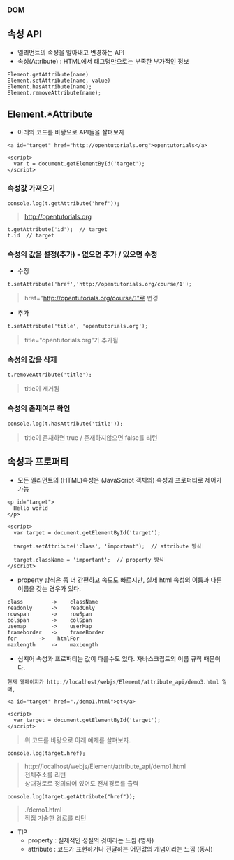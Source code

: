 ### DOM
## 속성 API
- 엘리먼트의 속성을 알아내고 변경하는 API
- 속성(Attribute) : HTML에서 태그명만으로는 부족한 부가적인 정보
```
Element.getAttribute(name)
Element.setAttribute(name, value)
Element.hasAttribute(name);
Element.removeAttribute(name);
```


## Element.*Attribute
- 아래의 코드를 바탕으로 API들을 살펴보자
```
<a id="target" href="http://opentutorials.org">opentutorials</a>

<script>
  var t = document.getElementById('target');
</script>
```

### 속성값 가져오기
```
console.log(t.getAttribute('href'));
```
> http://opentutorials.org
```
t.getAttribute('id');  // target
t.id  // target
```

### 속성의 값을 설정(추가) - 없으면 추가 \/ 있으면 수정
- 수정
```
t.setAttribute('href','http://opentutorials.org/course/1');
```
> href="http://opentutorials.org/course/1"로 변경

- 추가
```
t.setAttribute('title', 'opentutorials.org');
```
> title="opentutorials.org"가 추가됨

### 속성의 값을 삭제
```
t.removeAttribute('title');
```
> title이 제거됨


### 속성의 존재여부 확인
```
console.log(t.hasAttribute('title'));
```
> title이 존재하면 true \/ 존재하지않으면 false를 리턴


## 속성과 프로퍼티
- 모든 엘리먼트의 (HTML)속성은 (JavaScript 객체의) 속성과 프로퍼티로 제어가 가능
```
<p id="target">
  Hello world
</p>

<script>
  var target = document.getElementById('target');

  target.setAttribute('class', 'important');  // attribute 방식

  target.className = 'important';  // property 방식
</script>
```
- property 방식은 좀 더 간편하고 속도도 빠르지만, 실제 html 속성의 이름과 다른 이름을 갖는 경우가 있다.
```
class	      ->    className
readonly      ->    readOnly
rowspan	      ->    rowSpan
colspan	      ->    colSpan
usemap	      ->    userMap
frameborder   ->    frameBorder
for	      ->    htmlFor
maxlength     ->    maxLength
```

- 심지어 속성과 프로퍼티는 값이 다를수도 있다. 자바스크립트의 이름 규칙 때문이다.
```
현재 웹페이지가 http://localhost/webjs/Element/attribute_api/demo3.html 일 때,

<a id="target" href="./demo1.html">ot</a>

<script>
  var target = document.getElementById('target'); 
</script>
```
> 위 코드를 바탕으로 아래 예제를 살펴보자.

```
console.log(target.href);
```
> http://localhost/webjs/Element/attribute_api/demo1.html<br/>전체주소를 리턴<br/>상대경로로 정의되어 있어도 전체경로를 출력

```
console.log(target.getAttribute("href"));
```
> ./demo1.html<br/>직접 기술한 경로를 리턴


- TIP
  - property : 실제적인 성질의 것이라는 느낌 (명사)
  - attribute : 코드가 표현하거나 전달하는 어떤값의 개념이라는 느낌 (동사)
